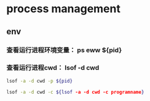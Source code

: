 



# process management



## env



### 查看运行进程环境变量： ps eww ${pid}



### 查看运行进程cwd： lsof -d cwd



```sh
lsof -a -d cwd -p ${pid}

lsof -a -d cwd -c ${lsof -a -d cwd -c programname}
```









### 











